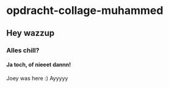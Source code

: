 # opdracht-collage-muhammed
## Hey wazzup
### Alles chill?
#### Ja toch, of nieeet dannn!

Joey was here
:)
Ayyyyy
